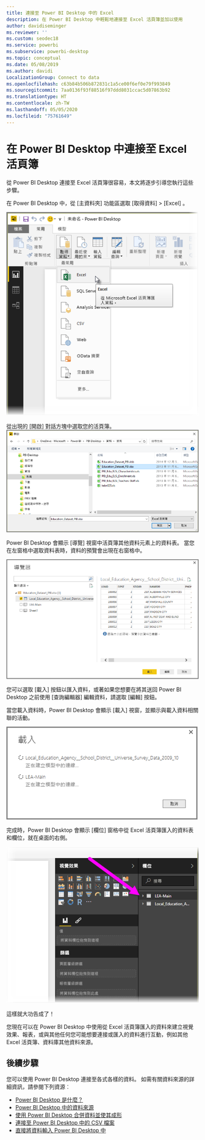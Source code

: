 ```yaml
---
title: 連接至 Power BI Desktop 中的 Excel
description: 在 Power BI Desktop 中輕鬆地連接至 Excel 活頁簿並加以使用
author: davidiseminger
ms.reviewer: ''
ms.custom: seodec18
ms.service: powerbi
ms.subservice: powerbi-desktop
ms.topic: conceptual
ms.date: 05/08/2019
ms.author: davidi
LocalizationGroup: Connect to data
ms.openlocfilehash: c63b84b506b872831c1a5ce00f6ef0e79f993849
ms.sourcegitcommit: 7aa0136f93f88516f97ddd8031ccac5d07863b92
ms.translationtype: HT
ms.contentlocale: zh-TW
ms.lasthandoff: 05/05/2020
ms.locfileid: "75761649"
---
```

# <a name="connect-to-excel-workbooks-in-power-bi-desktop"></a>在 Power BI Desktop 中連接至 Excel 活頁簿
從 Power BI Desktop 連接至 Excel 活頁簿很容易，本文將逐步引導您執行這些步驟。

在 Power BI Desktop 中，從 [主資料夾]  功能區選取 [取得資料] > [Excel]  。

![](media/desktop-connect-excel/connect_to_excel_1.png)

從出現的 [開啟]  對話方塊中選取您的活頁簿。
![](media/desktop-connect-excel/connect_to_excel_2.png)

Power BI Desktop 會顯示 [導覽]  視窗中活頁簿其他資料元素上的資料表。 當您在左窗格中選取資料表時，資料的預覽會出現在右窗格中。

![](media/desktop-connect-excel/connect_to_excel_3.png)

您可以選取 [載入] 按鈕以匯入資料，或著如果您想要在將其送回 Power BI Desktop 之前使用 [查詢編輯器]  編輯資料，請選取 [編輯]  按鈕。

當您載入資料時，Power BI Desktop 會顯示 [載入]  視窗，並顯示與載入資料相關聯的活動。  

![](media/desktop-connect-excel/connect_to_excel_4.png)

完成時，Power BI Desktop 會顯示 [欄位]  窗格中從 Excel 活頁簿匯入的資料表和欄位，就在桌面的右側。

![](media/desktop-connect-excel/connect_to_excel_5.png)

這樣就大功告成了！

您現在可以在 Power BI Desktop 中使用從 Excel 活頁簿匯入的資料來建立視覺效果、報表，或與其他任何您可能想要連接或匯入的資料進行互動，例如其他 Excel 活頁簿、資料庫其他資料來源。

## <a name="next-steps"></a>後續步驟
您可以使用 Power BI Desktop 連接至各式各樣的資料。 如需有關資料來源的詳細資訊，請參閱下列資源︰

* [Power BI Desktop 是什麼？](desktop-what-is-desktop.md)
* [Power BI Desktop 中的資料來源](desktop-data-sources.md)
* [使用 Power BI Desktop 合併資料並使其成形](desktop-shape-and-combine-data.md)
* [連接至 Power BI Desktop 中的 CSV 檔案](desktop-connect-csv.md)   
* [直接將資料輸入 Power BI Desktop 中](desktop-enter-data-directly-into-desktop.md)   

